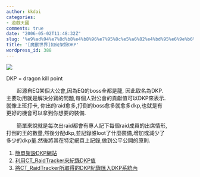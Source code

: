 ```yaml
---
author: kkdai
categories:
- 遊戲天國
comments: true
date: "2006-05-02T11:48:32Z"
slug: '%e9%ad%94%e7%8d%b8%e4%b8%96%e7%95%8c%e5%a6%82%e4%bd%95%e6%9e%b6%e8%a8%addkp'
title: '[魔獸世界]如何架設DKP'
wordpress_id: 388
---
```


![](http://home.educities.edu.tw/jgohabbakuk/www/img/c001.JPG)

DKP = dragon kill point

　　起源自EQ某個大公會,因為EQ的boss全都是龍, 因此取名為DKP.  
主要功用就是解決分寶的問題,每個人對公會的貢獻值可以DKP來表示.  
就像上班打卡, 你出的raid愈多,打倒的boss愈多就愈多dkp,也就是有  
更好的機會可以拿到你想要的裝備.

　　簡單來說就是每次出raid都會有專人記下每個raid成員的出席情形,  
打倒的王的數量,然後分配dkp,並記錄誰loot了什麼裝備,增加或減少了  
多少的dkp量.然後將其在特定網頁上記錄,做到公平公開的原則.

  1. [簡單架設DKP網站](http://home.educities.edu.tw/jgohabbakuk/www/dkpteacher3.htm)
  2. [利用CT_RaidTracker來紀錄DKP值](http://home.educities.edu.tw/jgohabbakuk/www/dkpteacher1.htm)
  3. [將CT_RaidTracker所取得的DKP紀錄匯入DKP系統內](http://home.educities.edu.tw/jgohabbakuk/www/dkpteacher2.htm)
